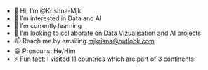 - 👋 Hi, I’m @Krishna-Mjk
- 👀 I’m interested in Data and AI
- 🌱 I’m currently learning 
- 💞️ I’m looking to collaborate on Data Vizualisation and AI projects
- 📫 Reach me by emailing mjkrisna@outlook.com 
- 😄 Pronouns: He/Him
- ⚡ Fun fact: I visited 11 countries which are part of 3 continents

<!---
Krishna-Mjk/Krishna-Mjk is a ✨ special ✨ repository because its `README.md` (this file) appears on your GitHub profile.
You can click the Preview link to take a look at your changes.
--->
